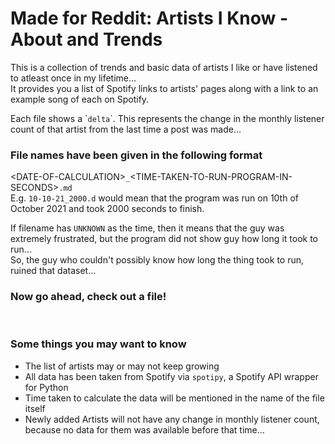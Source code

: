 # Made for Reddit: Artists I Know - About and Trends

This is a collection of trends and basic data of artists I like or have listened to atleast once in my lifetime...  
It provides you a list of Spotify links to artists' pages along with a link to an example song of each on Spotify.  

Each file shows a \``delta`\`. This represents the change in the monthly listener count of that artist from the last time a post was made...

### File names have been given in the following format
<DATE-OF-CALCULATION\>`_`<TIME-TAKEN-TO-RUN-PROGRAM-IN-SECONDS\>`.md`  
E.g. `10-10-21_2000.d` would mean that the program was run on 10th of October 2021 and took 2000 seconds to finish.

If filename has `UNKNOWN` as the time, then it means that the guy was extremely frustrated, but the program did not show guy how long it took to run...  
So, the guy who couldn't possibly know how long the thing took to run, ruined that dataset...

### Now go ahead, check out a file!
&nbsp;

### Some things you may want to know
- The list of artists may or may not keep growing
- All data has been taken from Spotify via `spotipy`, a Spotify API wrapper for Python  
- Time taken to calculate the data will be mentioned in the name of the file itself
- Newly added Artists will not have any change in monthly listener count, because no data for them was available before that time...
